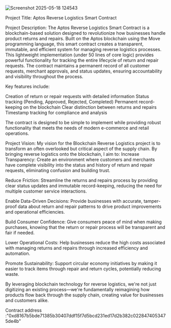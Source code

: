 
![Screenshot 2025-05-18 124543](https://github.com/user-attachments/assets/029da2e4-f467-4a17-8495-ea0f012ae407)


Project Title: Aptos Reverse Logistics Smart Contract

Project Description: The Aptos Reverse Logistics Smart Contract is a blockchain-based solution designed to revolutionize how businesses handle product returns and repairs. Built on the Aptos blockchain using the Move programming language, this smart contract creates a transparent, immutable, and efficient system for managing reverse logistics processes.
This lightweight implementation (under 50 lines of core logic) provides powerful functionality for tracking the entire lifecycle of return and repair requests. The contract maintains a permanent record of all customer requests, merchant approvals, and status updates, ensuring accountability and visibility throughout the process.

Key features include:

Creation of return or repair requests with detailed information
Status tracking (Pending, Approved, Rejected, Completed)
Permanent record-keeping on the blockchain
Clear distinction between returns and repairs
Timestamp tracking for compliance and analysis

The contract is designed to be simple to implement while providing robust functionality that meets the needs of modern e-commerce and retail operations.

Project Vision: My vision for the Blockchain Reverse Logistics project is to transform an often overlooked but critical aspect of the supply chain. By bringing reverse logistics onto the blockchain, 
I aim to: Increase Transparency: Create an environment where customers and merchants have complete visibility into the status and history of return and repair requests, eliminating confusion and building trust.

Reduce Friction: Streamline the returns and repairs process by providing clear status updates and immutable record-keeping, reducing the need for multiple customer service interactions.

Enable Data-Driven Decisions: Provide businesses with accurate, tamper-proof data about return and repair patterns to drive product improvements and operational efficiencies.

Build Consumer Confidence: Give consumers peace of mind when making purchases, knowing that the return or repair process will be transparent and fair if needed.

Lower Operational Costs: Help businesses reduce the high costs associated with managing returns and repairs through increased efficiency and automation.

Promote Sustainability: Support circular economy initiatives by making it easier to track items through repair and return cycles, potentially reducing waste.

By leveraging blockchain technology for reverse logistics, we're not just digitizing an existing process—we're fundamentally reimagining how products flow back through the supply chain, creating value for businesses and customers alike.

Contract address :"0xd8167b5bde71385b30407ddf15f7d5bcd231ed17d2b382c0228474053475de4b"
